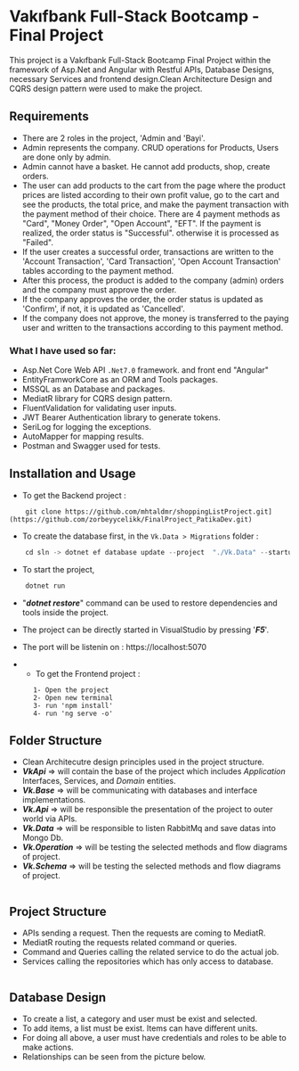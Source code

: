 # Vakıfbank Full-Stack Bootcamp - Final Project

This project is a Vakıfbank Full-Stack Bootcamp Final Project within the framework of Asp.Net and Angular with Restful APIs, Database Designs, necessary Services and frontend design.Clean Architecture Design and CQRS design pattern were used to make the project.

## Requirements
- There are 2 roles in the project, 'Admin and 'Bayi'.
- Admin represents the company. CRUD operations for Products, Users are done only by admin.
- Admin cannot have a basket. He cannot add products, shop, create orders.
- The user can add products to the cart from the page where the product prices are listed according to their own profit value, go to the cart and see the products, the total price, and make the payment transaction with the payment method of their choice. There are 4 payment methods as "Card", "Money Order", "Open Account", "EFT".
If the payment is realized, the order status is "Successful". otherwise it is processed as "Failed".
- If the user creates a successful order, transactions are written to the 'Account Transaction', 'Card Transaction', 'Open Account Transaction' tables according to the payment method.
- After this process, the product is added to the company (admin) orders and the company must approve the order.
- If the company approves the order, the order status is updated as 'Confirm', if not, it is updated as 'Cancelled'.
- If the company does not approve, the money is transferred to the paying user and written to the transactions according to this payment method.



### What I have used so far:
- Asp.Net Core Web API `.Net7.0` framework. and front end "Angular"
- EntityFramworkCore as an ORM and Tools packages.
- MSSQL as an Database and packages.
- MediatR library for CQRS design pattern.
- FluentValidation for validating user inputs.
- JWT Bearer Authentication library to generate tokens.
- SeriLog for logging the exceptions.
- AutoMapper for mapping results.
- Postman and Swagger used for tests.

## Installation and Usage

- To get the Backend project :
```
    git clone https://github.com/mhtaldmr/shoppingListProject.git](https://github.com/zorbeyycelikk/FinalProject_PatikaDev.git)
```
- To create the database first, in the `Vk.Data > Migrations` folder :
```c
    cd sln -> dotnet ef database update --project  "./Vk.Data" --startup-project "./VkApi"   -- apply migrations files to database
```
- To start the project,
```c
    dotnet run
```
- "***dotnet restore***" command can be used to restore dependencies and tools inside the project.
-  The project can be directly started in VisualStudio by pressing '***F5***'.
-  The port will be listenin on : https://localhost:5070

-  - To get the Frontend project :
```
      1- Open the project
      2- Open new terminal
      3- run 'npm install'
      4- run 'ng serve -o'
```

## Folder Structure
- Clean Architecutre design principles used in the project structure. 
- ***VkApi*** => will contain the base of the project which includes *Application* Interfaces, Services, and *Domain* entities.
- ***Vk.Base*** => will be communicating with databases and interface implementations.
- ***Vk.Api*** => will be responsible the presentation of the project to outer world via APIs.
- ***Vk.Data*** => will be responsible to listen RabbitMq and save datas into Mongo Db.
- ***Vk.Operation*** => will be testing the selected methods and flow diagrams of project.
- ***Vk.Schema*** => will be testing the selected methods and flow diagrams of project.

<img src=""/>

## Project Structure

- APIs sending a request. Then the requests are coming to MediatR.
- MediatR routing the requests related command or queries. 
- Command and Queries calling the related service to do the actual job.
- Services calling the repositories which has only access to database.


<img src="" />
 
## Database Design

- To create a list, a category and user must be exist and selected.
- To add items, a list must be exist. Items can have different units.
- For doing all above, a user must have credentials and roles to be able to make actions.
- Relationships can be seen from the picture below.

<img src=""/>
